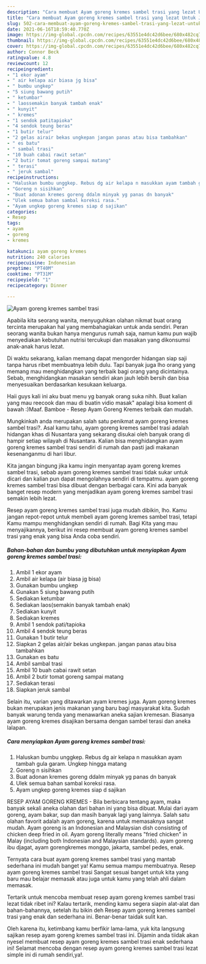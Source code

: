 ```yaml
---
description: "Cara membuat Ayam goreng kremes sambel trasi yang lezat Untuk Jualan"
title: "Cara membuat Ayam goreng kremes sambel trasi yang lezat Untuk Jualan"
slug: 502-cara-membuat-ayam-goreng-kremes-sambel-trasi-yang-lezat-untuk-jualan
date: 2021-06-16T18:59:40.770Z
image: https://img-global.cpcdn.com/recipes/63551e4dc42d6bee/680x482cq70/ayam-goreng-kremes-sambel-trasi-foto-resep-utama.jpg
thumbnail: https://img-global.cpcdn.com/recipes/63551e4dc42d6bee/680x482cq70/ayam-goreng-kremes-sambel-trasi-foto-resep-utama.jpg
cover: https://img-global.cpcdn.com/recipes/63551e4dc42d6bee/680x482cq70/ayam-goreng-kremes-sambel-trasi-foto-resep-utama.jpg
author: Connor Beck
ratingvalue: 4.8
reviewcount: 12
recipeingredient:
- "1 ekor ayam"
- " air kelapa air biasa jg bisa"
- " bumbu ungkep"
- "5 siung bawang putih"
- " ketumbar"
- " laossemakin banyak tambah enak"
- " kunyit"
- " kremes"
- "1 sendok patitapioka"
- "4 sendok teung beras"
- "1 butir telur"
- "2 gelas airair bekas ungkepan jangan panas atau bisa tambahkan"
- " es batu"
- " sambal trasi"
- "10 buah cabai rawit setan"
- "2 butir tomat goreng sampai matang"
- " terasi"
- " jeruk sambal"
recipeinstructions:
- "Haluskan bumbu unggkep. Rebus dg air kelapa n masukkan ayam tambah gula garam. Ungkep hingga matang"
- "Goreng n sisihkan"
- "Buat adonan kremes goreng ddalm minyak yg panas dn banyak"
- "Ulek semua bahan sambal koreksi rasa."
- "Ayam ungkep goreng kremes siap d sajikan"
categories:
- Resep
tags:
- ayam
- goreng
- kremes

katakunci: ayam goreng kremes 
nutrition: 240 calories
recipecuisine: Indonesian
preptime: "PT40M"
cooktime: "PT31M"
recipeyield: "1"
recipecategory: Dinner

---
```



![Ayam goreng kremes sambel trasi](https://img-global.cpcdn.com/recipes/63551e4dc42d6bee/680x482cq70/ayam-goreng-kremes-sambel-trasi-foto-resep-utama.jpg)

Apabila kita seorang wanita, menyuguhkan olahan nikmat buat orang tercinta merupakan hal yang membahagiakan untuk anda sendiri. Peran seorang  wanita bukan hanya mengurus rumah saja, namun kamu pun wajib menyediakan kebutuhan nutrisi tercukupi dan masakan yang dikonsumsi anak-anak harus lezat.

Di waktu  sekarang, kalian memang dapat mengorder hidangan siap saji tanpa harus ribet membuatnya lebih dulu. Tapi banyak juga lho orang yang memang mau menghidangkan yang terbaik bagi orang yang dicintainya. Sebab, menghidangkan masakan sendiri akan jauh lebih bersih dan bisa menyesuaikan berdasarkan kesukaan keluarga. 

Haii guys kali ini aku buat menu yg banyak orang suka nihh. Buat kalian yang mau reecook dan mau di buatin vidio masak&#34; apalagi bisa koment di bawah :)Maaf. Bamboe - Resep Ayam Goreng Kremes terbaik dan mudah.

Mungkinkah anda merupakan salah satu penikmat ayam goreng kremes sambel trasi?. Asal kamu tahu, ayam goreng kremes sambel trasi adalah hidangan khas di Nusantara yang sekarang disukai oleh banyak orang di hampir setiap wilayah di Nusantara. Kalian bisa menghidangkan ayam goreng kremes sambel trasi sendiri di rumah dan pasti jadi makanan kesenanganmu di hari libur.

Kita jangan bingung jika kamu ingin menyantap ayam goreng kremes sambel trasi, sebab ayam goreng kremes sambel trasi tidak sukar untuk dicari dan kalian pun dapat mengolahnya sendiri di tempatmu. ayam goreng kremes sambel trasi bisa dibuat dengan berbagai cara. Kini ada banyak banget resep modern yang menjadikan ayam goreng kremes sambel trasi semakin lebih lezat.

Resep ayam goreng kremes sambel trasi juga mudah dibikin, lho. Kamu jangan repot-repot untuk membeli ayam goreng kremes sambel trasi, tetapi Kamu mampu menghidangkan sendiri di rumah. Bagi Kita yang mau menyajikannya, berikut ini resep membuat ayam goreng kremes sambel trasi yang enak yang bisa Anda coba sendiri.

<!--inarticleads1-->

##### Bahan-bahan dan bumbu yang dibutuhkan untuk menyiapkan Ayam goreng kremes sambel trasi:

1. Ambil 1 ekor ayam
1. Ambil  air kelapa (air biasa jg bisa)
1. Gunakan  bumbu ungkep
1. Gunakan 5 siung bawang putih
1. Sediakan  ketumbar
1. Sediakan  laos(semakin banyak tambah enak)
1. Sediakan  kunyit
1. Sediakan  kremes
1. Ambil 1 sendok pati/tapioka
1. Ambil 4 sendok teung beras
1. Gunakan 1 butir telur
1. Siapkan 2 gelas air/air bekas ungkepan. jangan panas atau bisa tambahkan
1. Gunakan  es batu
1. Ambil  sambal trasi
1. Ambil 10 buah cabai rawit setan
1. Ambil 2 butir tomat goreng sampai matang
1. Sediakan  terasi
1. Siapkan  jeruk sambal


Selain itu, varian yang ditawarkan ayam kremes juga. Ayam goreng kremes bukan merupakan jenis makanan yang baru bagi masyarakat kita. Sudah banyak warung tenda yang menawarkan aneka sajian kremesan. Biasanya ayam goreng kremes disajikan bersama dengan sambel terasi dan aneka lalapan. 

<!--inarticleads2-->

##### Cara menyiapkan Ayam goreng kremes sambel trasi:

1. Haluskan bumbu unggkep. Rebus dg air kelapa n masukkan ayam tambah gula garam. Ungkep hingga matang
1. Goreng n sisihkan
1. Buat adonan kremes goreng ddalm minyak yg panas dn banyak
1. Ulek semua bahan sambal koreksi rasa.
1. Ayam ungkep goreng kremes siap d sajikan


RESEP AYAM GORENG KREMES - Bila berbicara tentang ayam, maka banyak sekali aneka olahan dari bahan ini yang bisa dibuat. Mulai dari ayam goreng, ayam bakar, sup dan masih banyak lagi yang lainnya. Salah satu olahan favorit adalah ayam goreng, karena untuk memasaknya sangat mudah. Ayam goreng is an Indonesian and Malaysian dish consisting of chicken deep fried in oil. Ayam goreng literally means &#34;fried chicken&#34; in Malay (including both Indonesian and Malaysian standards). ayam goreng ibu djagat, ayam gorengkremes monggo, jakarta, sambel pedes, enak. 

Ternyata cara buat ayam goreng kremes sambel trasi yang mantab sederhana ini mudah banget ya! Kamu semua mampu membuatnya. Resep ayam goreng kremes sambel trasi Sangat sesuai banget untuk kita yang baru mau belajar memasak atau juga untuk kamu yang telah ahli dalam memasak.

Tertarik untuk mencoba membuat resep ayam goreng kremes sambel trasi lezat tidak ribet ini? Kalau tertarik, mending kamu segera siapin alat-alat dan bahan-bahannya, setelah itu bikin deh Resep ayam goreng kremes sambel trasi yang enak dan sederhana ini. Benar-benar taidak sulit kan. 

Oleh karena itu, ketimbang kamu berfikir lama-lama, yuk kita langsung sajikan resep ayam goreng kremes sambel trasi ini. Dijamin anda tiidak akan nyesel membuat resep ayam goreng kremes sambel trasi enak sederhana ini! Selamat mencoba dengan resep ayam goreng kremes sambel trasi lezat simple ini di rumah sendiri,ya!.

